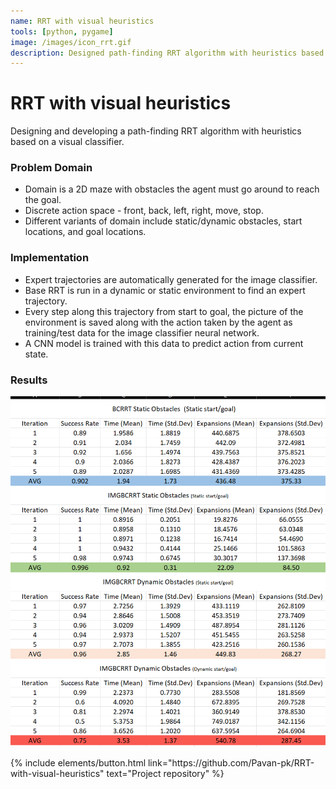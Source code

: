 ```yaml
---
name: RRT with visual heuristics 
tools: [python, pygame]
image: /images/icon_rrt.gif
description: Designed path-finding RRT algorithm with heuristics based on a visual classifier.
---
```


# RRT with visual heuristics 
Designing and developing a path-finding RRT algorithm with heuristics based on a visual classifier.

### Problem Domain
- Domain is a 2D maze with obstacles the agent must go around to reach the goal.
- Discrete action space - front, back, left, right, move, stop.
- Different variants of domain include static/dynamic obstacles, start locations, and goal locations.

### Implementation
- Expert trajectories are automatically generated for the image classifier.
- Base RRT is run in a dynamic or static environment to find an expert trajectory.
- Every step along this trajectory from start to goal, the picture of the environment is saved along with the action taken by the agent as training/test data for the image classifier neural network.
- A CNN model is trained with this data to predict action from current state.

### Results
![preview](/images/rrt_results.png)  <br>



<p class="text-center">
{% include elements/button.html link="https://github.com/Pavan-pk/RRT-with-visual-heuristics" text="Project repository" %}
</p>